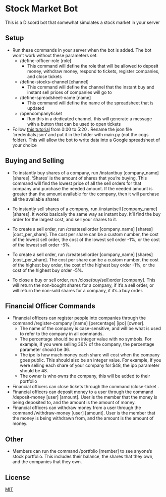 # Stock Market Bot

This is a Discord bot that somewhat simulates a stock market in your server

## Setup

* Run these commands in your server when the bot is added. The bot won't work without these parameters set:
     * /define-officer-role [role]
          * This command will define the role that will be allowed to deposit money, withdraw money, respond to tickets, register companies, and close tickets
     * /define-stocks-channel [channel]
          * This command will define the channel that the instant buy and instant sell prices of companies will go to
     * /define-spreadsheet-name [name]
          * This command will define the name of the spreadsheet that is updated
     * /opencompanyticket
          * Run this in a dedicated channel, this will generate a message with a button that can be used to open tickets
* Follow [this tutorial](https://youtu.be/wrR0YLzh4DQ/ "Tutorial link title") from 0:00 to 5:20 . Rename the json file ‘credentials.json’ and put it in the folder with main.py (not the cogs folder). This will allow the bot to write data into a Google spreadsheet of your choice


## Buying and Selling

* To instantly buy shares of a company, run /instantbuy [company_name] [shares]. ‘Shares’ is the amount of shares that you’re buying. This command will find the lowest price of all the sell orders for that company and purchase the needed amount. If the needed amount is greater than the amount available for the company, then it will purchase all the available shares
* To instantly sell shares of a company, run /instantsell [company_name] [shares]. It works basically the same way as instant buy. It’ll find the buy order for the largest cost, and sell your shares to it.

* To create a sell order, run /createsellorder [company_name] [shares] [cost_per_share]. The cost per share can be a custom number, the cost of the lowest sell order, the cost of the lowest sell order -1%, or the cost of the lowest sell order -5%.
* To create a sell order, run /createsellorder [company_name] [shares] [cost_per_share]. The cost per share can be a custom number, the cost of the highest buy order, the cost of the highest buy order -1%, or the cost of the highest buy order -5%.

* To close a buy or sell order, run /close(buy/sell)order [company]. This will return the non-bought shares for a company, if it’s a sell order, or will return the non-sold shares for a company, if it’s a buy order.

## Financial Officer Commands

* Financial officers can register people into companies through the command /register-company [name] [percentage] [ipo] [owner]. 
  * The name of the company is case-sensitive, and will be what is used to refer to the company in all commands. 
  * The percentage should be an integer value with no symbols. For example, if you were selling 36% of the company, the percentage parameter should be 36. 
  * The ipo is how much money each share will cost when the company goes public. This should also be an integer value. For example, if you were selling each share of your company for $48, the ipo parameter should be 48.
  * The owner is who owns the company, this will be added to their portfolio
* Financial officers can close tickets through the command /close-ticket .
* Financial officers can deposit money to a user through the command /deposit-money [user] [amount]. User is the member that the money is being deposited to, and the amount is the amount of money.
* Financial officers can withdraw money from a user through the command /withdraw-money [user] [amount]. User is the member that the money is being withdrawn from, and the amount is the amount of money.


## Other

* Members can run the command /portfolio [member] to see anyone’s stock portfolio. This includes their balance, the shares that they own, and the companies that they own.

## License

[MIT](https://choosealicense.com/licenses/mit/)
